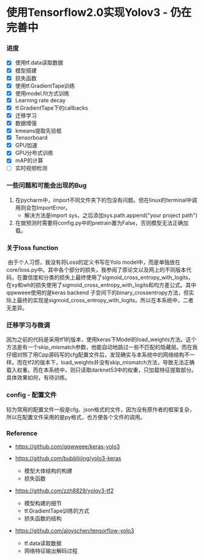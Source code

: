 # 使用Tensorflow2.0实现Yolov3 - 仍在完善中

### 进度

- [x] 使用tf.data读取数据
- [x] 模型搭建
- [x] 损失函数
- [x] 使用tf.GradientTape训练
- [x] 使用model.fit方式训练
- [x] Learning rate decay
- [x] tf.GradientTape下的callbacks
- [x] 迁移学习
- [x] 数据增强
- [x] kmeans提取先验框
- [x] Tensorboard
- [x] GPU加速
- [x] GPU分布式训练
- [x] mAP的计算
- [ ] 实时视频检测

### 一些问题和可能会出现的Bug

1. 在pycharm中，import不同文件夹下的包没有问题。但在linux的terminal中调用则会包ImportError。
	- 解决方法是import sys，之后添加sys.path.append("your project path")
2. 在做预测时需要将config.py中的pretrain置为False，否则模型无法正确加载。

### 关于loss  function

​		由于个人习惯，我没有将Loss的定义书写在Yolo model中，而是单独放在core/loss.py中。其中各个部分的损失，我参阅了原论文以及网上的不同版本代码，在置信度和分类的损失上最终使用了sigmoid_cross_entropy_with_logits，在xy和wh的损失使用了sigmoid_cross_entropy_with_logits和均方差公式。其中qqwweee使用的是keras backend 子空间下的binary_crossentropy方法，但实际上最终的实现是sigmoid_cross_entropy_with_logits。所以在本系统中，二者无差异。

### 迁移学习与微调

​		因为之前的代码是采用tf1的版本，使用keras下Model的load_weights方法。这个方法是有一个skip_mismatch参数，他能自动地跳过一些不匹配的隐藏层。而在我仔细对照了用Cpp源码写的cfg配置文件后，发现确实与本系统中的网络结构不一样。而在tf2的版本下，load_weights并没有skip_mismatch方法，导致无法正确载入权重。而在本系统中，则只读取darknet53中的权重，只加载特征提取部分。具体效果如何，有待训练。

### config - 配置文件

​		较为常用的配置文件一般是cfg、json格式的文件，因为没有原作者的框架复杂，所以在配置文件采用的是py格式，也方便各个文件的调用。

### Reference

- https://github.com/qqwweee/keras-yolo3
- https://github.com/bubbliiiing/yolo3-keras
	- 模型大体结构的构建
	- 损失函数

- https://github.com/zzh8829/yolov3-tf2
  - 模型构建的细节
  - tf.GradientTape训练的方式
  - 损失函数的结构

- https://github.com/aloyschen/tensorflow-yolo3
  - tf.data读取数据
  - 网络特征输出解码过程
